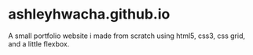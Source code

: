 # ashleyhwacha.github.io
A small portfolio website i made from scratch using html5, css3, css grid, and a little flexbox. 
